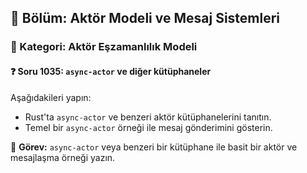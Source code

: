 ## 📘 Bölüm: Aktör Modeli ve Mesaj Sistemleri  
### 🔹 Kategori: Aktör Eşzamanlılık Modeli  
#### ❓ Soru 1035: `async-actor` ve diğer kütüphaneler

Aşağıdakileri yapın:

- Rust'ta `async-actor` ve benzeri aktör kütüphanelerini tanıtın.
- Temel bir `async-actor` örneği ile mesaj gönderimini gösterin.

🔧 **Görev:** `async-actor` veya benzeri bir kütüphane ile basit bir aktör ve mesajlaşma örneği yazın.
